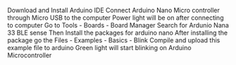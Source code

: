 Download and Install Arduino IDE
Connect Arduino Nano Micro controller through Micro USB to the computer
Power light will be on after connecting to computer
Go to Tools - Boards - Board Manager
Search for Ardunio Nana 33 BLE sense
Then Install the packages for arduino nano
After installing the package go the Files - Examples - Basics - Blink
Compile and upload this example file to arduino
Green light will start blinking on Arduino Microcontroller
